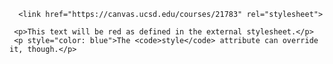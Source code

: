 <html> 
   <head>
      <title> Welcome to Zhichao Liu's GitHub Page </title>
   </head>
      
   <Body>
   
      <link href="https://canvas.ucsd.edu/courses/21783" rel="stylesheet">

     <p>This text will be red as defined in the external stylesheet.</p>
     <p style="color: blue">The <code>style</code> attribute can override it, though.</p>
     
   </Body>

</html>

